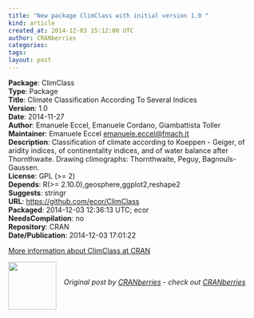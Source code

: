 ```yaml
---
title: "New package ClimClass with initial version 1.0 "
kind: article
created_at: 2014-12-03 15:12:00 UTC
author: CRANberries
categories: 
tags: 
layout: post
---
```

<strong>Package</strong>: ClimClass<br>
<strong>Type</strong>: Package<br>
<strong>Title</strong>: Climate Classification According To Several Indices<br>
<strong>Version</strong>: 1.0<br>
<strong>Date</strong>: 2014-11-27<br>
<strong>Author</strong>: Emanuele Eccel, Emanuele Cordano, Giambattista Toller<br>
<strong>Maintainer</strong>: Emanuele Eccel <emanuele.eccel@fmach.it><br>
<strong>Description</strong>: Classification of climate according to Koeppen - Geiger, of
aridity indices, of continentality indices, and of water balance after
Thornthwaite. Drawing climographs: Thornthwaite, Peguy, Bagnouls-Gaussen.<br>
<strong>License</strong>: GPL (>= 2)<br>
<strong>Depends</strong>: R(>= 2.10.0),geosphere,ggplot2,reshape2<br>
<strong>Suggests</strong>: stringr<br>
<strong>URL</strong>: https://github.com/ecor/ClimClass<br>
<strong>Packaged</strong>: 2014-12-03 12:36:13 UTC; ecor<br>
<strong>NeedsCompilation</strong>: no<br>
<strong>Repository</strong>: CRAN<br>
<strong>Date/Publication</strong>: 2014-12-03 17:01:22<br>

<p>
<a href="http://cran.r-project.org/web/packages/ClimClass/index.html">More information about ClimClass at CRAN</a><div class="author">
  <img src="" style="width: 96px; height: 96;">
  <span style="position: absolute; padding: 32px 15px;">
    <i>Original post by <a href="http://twitter.com/">CRANberries</a> - check out <a href="http://dirk.eddelbuettel.com/cranberries">CRANberries   </a></i>
  </span>
</div>
